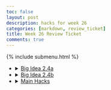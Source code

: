 ```yaml
---
toc: false
layout: post
description: hacks for week 26
categories: [markdown, review_ticket]
title: Week 26 Review Ticket
comments: true
---
```

{% include submenu.html %}
<ul>
    <li>
        <details closed>
            <summary><a href="{{site.baseurl}}/jupyter/sqalchemy-a">Big Idea 2.4a</a></summary>
                <ul>
                    <li>Completed hacks, most notably made a crud program using the oop method and the data from my final project (pair coded with Toby Leeder)</li>
                    <li>Notes/Questions answered example</li>
                    <img src="{{site.baseurl}}/images/2-4a.png">
                </ul>
        </details>
    </li>
    <li>
        <details closed>
            <summary><a href="{{site.baseurl}}/jupyter/sqalchemy-b">Big Idea 2.4b</a></summary>
                <ul>
                    <li>Completed hacks</li>
                    <li>Notes/Questions answered example</li>
                    <img src="{{site.baseurl}}/images/2-4b.png">
                </ul>
        </details>
    </li>
    <li>
        <details closed>
            <summary><a href="{{site.baseurl}}/jupyter/sqalchemytest">Main Hacks</a></summary>
                <ul>
                    <li>Screenshot example:</li>
                    <img src="{{site.baseurl}}/images/2-4.png">
                </ul>
        </details>
    </li>
    
</ul>